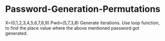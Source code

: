 # Password-Generation-Permutations
X=(0,1,2,3,4,5,6,7,8,9) Pwd=(5,7,3,8) Generate iterations. Use loop function, to find the place value where the above mentioned password got generated.
